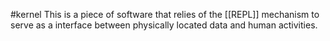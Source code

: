 #kernel
This is a piece of software that relies of the [[REPL]] mechanism to serve as a interface between physically located data and human activities.